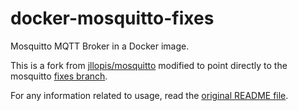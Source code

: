 # docker-mosquitto-fixes

Mosquitto MQTT Broker in a Docker image.

This is a fork from [jllopis/mosquitto](https://github.com/jllopis/docker-mosquitto) modified to point directly to the mosquitto [fixes branch](https://github.com/eclipse/mosquitto/tree/fixes).

For any information related to usage, read the [original README file](https://github.com/jllopis/docker-mosquitto/blob/master/README.md).
